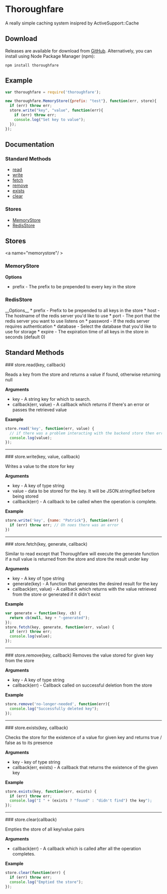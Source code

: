 # Thoroughfare

A really simple caching system insipred by ActiveSupport::Cache

## Download

Releases are available for download from
[GitHub](http://github.com/patrickod/thoroughfare/downloads).
Alternatively, you can install using Node Package Manager (npm):

    npm install thoroughfare

## Example
```js
var thoroughfare = require('thoroughfare');

new thoroughfare.MemoryStore({prefix: "test"}, function(err, store){
  if (err) throw err;
  store.write("key", "value", function(err){
    if (err) throw err;
    console.log("Set key to value");
  });
});
```

## Documentation

### Standard Methods

* [read](#read)
* [write](#write)
* [fetch](#fetch)
* [remove](#remove)
* [exists](#exists)
* [clear](#clear)

### Stores
* [MemoryStore](#memorystore)
* [RedisStore](#redisstore)

## Stores

<a name="memorystore"/ >
### MemoryStore
__Options__
  * prefix - The prefix to be prepended to every key in the store

### RedisStore
<a name="redisstore" />
__Options__
  * prefix - Prefix to be prepended to all keys in the store
  * host - The hostname of the redis server you'd like to use
  * port - The port that the redis server you want to use listens on
  * password - If the redis server requires authentication
  * database - Select the database that you'd like to use for storage
  * expire - The expiration time of all keys in the store in seconds (default 0)

## Standard Methods

<a name="read" />
### store.read(key, callback)

  Reads a key from the store and returns a value if found, otherwise returning null

__Arguments__

* key - A string key for which to search.
* callback(err, value) - A callback which returns if there's an error or passes the retrieved value

__Example__

```js
store.read('key', function(err, value) {
  // if there was a problem interacting with the backend store then err will contain that err
  console.log(value);
});
```

---------------------------------------

<a name="write" />
### store.write(key, value, callback)

  Writes a value to the store for key

__Arguments__

* key - A key of type string
* value - data to be stored for the key. It will be JSON.stringified before being stored
* callback(err) - A callback to be called when the operation is complete.

__Example__

```js
store.write('key', {name: "Patrick"}, function(err) {
  if (err) throw err; // Oh noes there was an error
})
```
---------------------------------------

<a name="fetch" />
### store.fetch(key, generate, callback)

Similar to read except that Thoroughfare will execute the generate function if a null value is returned from the store and store the result under key

__Arguments__

* key - A key of type string
* generate(key) - A function that generates the desired result for the key
* callback(err, value) - A callback which returns with the value retrieved from the store or generated if it didn't exist

__Example__

```js
var generate = function(key, cb) {
  return cb(null, key + "-generated");
});
store.fetch(key, generate, function(err, value) {
  if (err) throw err;
  console.log(value);
});
```

---------------------------------------

<a name="remove" />
### store.remove(key, callback)
  Removes the value stored for given key from the store

__Arguments__

* key - A key of type string
* callback(err) - Callback called on successful deletion from the store

__Example__

```js
store.remove('no-longer-needed', function(err){
  console.log("Successfully deleted key");
});
```

---------------------------------------

<a name="exists" />
### store.exists(key, callback)

  Checks the store for the existence of a value for given key and returns true / false as to its presence

__Arguments__
* key - key of type string
* callback(err, exists) - A callback that returns the existence of the given key

__Example__
```js
store.exists(key, function(err, exists) {
  if (err) throw err;
  console.log("I " + (exists ? "found" : "didn't find") the key");
});
```

---------------------------------------

<a name="clear" />
### store.clear(callback)

Empties the store of all key/value pairs

__Arguments__

* callback(err) - A callback which is called after all the operation completes.

__Example__

```js
store.clear(function(err) {
  if (err) throw err;
  console.log("Emptied the store");
});
```

